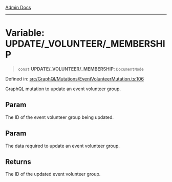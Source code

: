 [Admin Docs](/)

***

# Variable: UPDATE/_VOLUNTEER/_MEMBERSHIP

> `const` **UPDATE/_VOLUNTEER/_MEMBERSHIP**: `DocumentNode`

Defined in: [src/GraphQl/Mutations/EventVolunteerMutation.ts:106](https://github.com/PalisadoesFoundation/talawa-admin/blob/main/src/GraphQl/Mutations/EventVolunteerMutation.ts#L106)

GraphQL mutation to update an event volunteer group.

## Param

The ID of the event volunteer group being updated.

## Param

The data required to update an event volunteer group.

## Returns

The ID of the updated event volunteer group.
